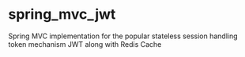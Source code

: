 # spring_mvc_jwt
Spring MVC implementation for the popular stateless session handling token mechanism JWT along with Redis Cache
